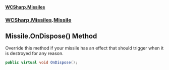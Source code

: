 #### [WCSharp.Missiles](README.md 'README')
### [WCSharp.Missiles](WCSharp.Missiles.md 'WCSharp.Missiles').[Missile](WCSharp.Missiles.Missile.md 'WCSharp.Missiles.Missile')

## Missile.OnDispose() Method

Override this method if your missile has an effect that should trigger when it is destroyed for any reason.

```csharp
public virtual void OnDispose();
```